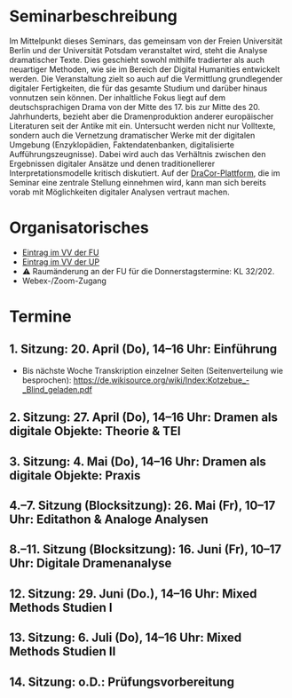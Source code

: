 # Seminarbeschreibung
Im Mittelpunkt dieses Seminars, das gemeinsam von der Freien Universität Berlin und der Universität Potsdam veranstaltet wird, steht die Analyse dramatischer Texte. Dies geschieht sowohl mithilfe tradierter als auch neuartiger Methoden, wie sie im Bereich der Digital Humanities entwickelt werden. Die Veranstaltung zielt so auch auf die Vermittlung grundlegender digitaler Fertigkeiten, die für das gesamte Studium und darüber hinaus vonnutzen sein können. Der inhaltliche Fokus liegt auf dem deutschsprachigen Drama von der Mitte des 17. bis zur Mitte des 20. Jahrhunderts, bezieht aber die Dramenproduktion anderer europäischer Literaturen seit der Antike mit ein. Untersucht werden nicht nur Volltexte, sondern auch die Vernetzung dramatischer Werke mit der digitalen Umgebung (Enzyklopädien, Faktendatenbanken, digitalisierte Aufführungszeugnisse). Dabei wird auch das Verhältnis zwischen den Ergebnissen digitaler Ansätze und denen traditionellerer Interpretationsmodelle kritisch diskutiert. Auf der [DraCor-Plattform](https://dracor.org/), die im Seminar eine zentrale Stellung einnehmen wird, kann man sich bereits vorab mit Möglichkeiten digitaler Analysen vertraut machen.

# Organisatorisches
- [Eintrag im VV der FU](https://www.fu-berlin.de/vv/de/lv/793092)
- [Eintrag im VV der UP](https://puls.uni-potsdam.de/qisserver/rds?state=verpublish&status=init&vmfile=no&publishid=100743&moduleCall=webInfo&publishConfFile=webInfo&publishSubDir=veranstaltung)
- ⚠ Raumänderung an der FU für die Donnerstagstermine: KL 32/202.
- Webex-/Zoom-Zugang

# Termine
## 1. Sitzung: 20. April (Do), 14–16 Uhr: Einführung
- Bis nächste Woche Transkription einzelner Seiten (Seitenverteilung wie besprochen): https://de.wikisource.org/wiki/Index:Kotzebue_-_Blind_geladen.pdf

## 2. Sitzung: 27. April (Do), 14–16 Uhr: Dramen als digitale Objekte: Theorie & TEI

## 3. Sitzung: 4. Mai (Do), 14–16 Uhr: Dramen als digitale Objekte: Praxis

## 4.–7. Sitzung (Blocksitzung): 26. Mai (Fr), 10–17 Uhr: Editathon & Analoge Analysen

## 8.–11. Sitzung (Blocksitzung): 16. Juni (Fr), 10–17 Uhr: Digitale Dramenanalyse

## 12. Sitzung: 29. Juni (Do.), 14–16 Uhr: Mixed Methods Studien I

## 13. Sitzung: 6. Juli (Do), 14–16 Uhr: Mixed Methods Studien II

## 14. Sitzung: o.D.: Prüfungsvorbereitung

